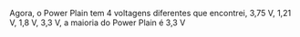 
Agora, o Power Plain tem 4 voltagens diferentes que encontrei, 3,75 V, 1,21 V, 1,8 V, 3,3 V, a maioria do Power Plain é 3,3 V
